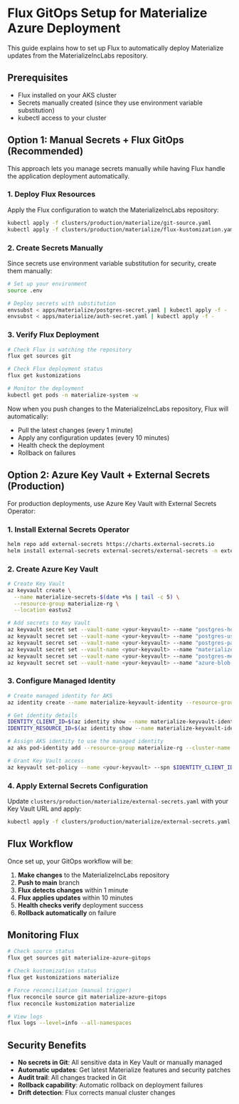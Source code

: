 # Flux GitOps Setup for Materialize Azure Deployment

This guide explains how to set up Flux to automatically deploy Materialize updates from the MaterializeIncLabs repository.

## Prerequisites

- Flux installed on your AKS cluster
- Secrets manually created (since they use environment variable substitution)
- kubectl access to your cluster

## Option 1: Manual Secrets + Flux GitOps (Recommended)

This approach lets you manage secrets manually while having Flux handle the application deployment automatically.

### 1. Deploy Flux Resources

Apply the Flux configuration to watch the MaterializeIncLabs repository:

```bash
kubectl apply -f clusters/production/materialize/git-source.yaml
kubectl apply -f clusters/production/materialize/flux-kustomization.yaml
```

### 2. Create Secrets Manually

Since secrets use environment variable substitution for security, create them manually:

```bash
# Set up your environment
source .env

# Deploy secrets with substitution
envsubst < apps/materialize/postgres-secret.yaml | kubectl apply -f -
envsubst < apps/materialize/auth-secret.yaml | kubectl apply -f -
```

### 3. Verify Flux Deployment

```bash
# Check Flux is watching the repository
flux get sources git

# Check Flux deployment status
flux get kustomizations

# Monitor the deployment
kubectl get pods -n materialize-system -w
```

Now when you push changes to the MaterializeIncLabs repository, Flux will automatically:
- Pull the latest changes (every 1 minute)
- Apply any configuration updates (every 10 minutes)
- Health check the deployment
- Rollback on failures

## Option 2: Azure Key Vault + External Secrets (Production)

For production deployments, use Azure Key Vault with External Secrets Operator:

### 1. Install External Secrets Operator

```bash
helm repo add external-secrets https://charts.external-secrets.io
helm install external-secrets external-secrets/external-secrets -n external-secrets-system --create-namespace
```

### 2. Create Azure Key Vault

```bash
# Create Key Vault
az keyvault create \
  --name materialize-secrets-$(date +%s | tail -c 5) \
  --resource-group materialize-rg \
  --location eastus2

# Add secrets to Key Vault
az keyvault secret set --vault-name <your-keyvault> --name "postgres-host" --value "your-postgres-host.postgres.database.azure.com"
az keyvault secret set --vault-name <your-keyvault> --name "postgres-username" --value "your-username"
az keyvault secret set --vault-name <your-keyvault> --name "postgres-password" --value "your-password"
az keyvault secret set --vault-name <your-keyvault> --name "materialize-admin-password" --value "your-admin-password"
az keyvault secret set --vault-name <your-keyvault> --name "postgres-metadata-url" --value "postgresql://user:pass@host:5432/materialize?sslmode=require"
az keyvault secret set --vault-name <your-keyvault> --name "azure-blob-persist-url" --value "https://account.blob.core.windows.net/container?sas-token"
```

### 3. Configure Managed Identity

```bash
# Create managed identity for AKS
az identity create --name materialize-keyvault-identity --resource-group materialize-rg

# Get identity details
IDENTITY_CLIENT_ID=$(az identity show --name materialize-keyvault-identity --resource-group materialize-rg --query clientId -o tsv)
IDENTITY_RESOURCE_ID=$(az identity show --name materialize-keyvault-identity --resource-group materialize-rg --query id -o tsv)

# Assign AKS identity to use the managed identity
az aks pod-identity add --resource-group materialize-rg --cluster-name materialize-aks --namespace materialize-system --name materialize-keyvault-identity --identity-resource-id $IDENTITY_RESOURCE_ID

# Grant Key Vault access
az keyvault set-policy --name <your-keyvault> --spn $IDENTITY_CLIENT_ID --secret-permissions get list
```

### 4. Apply External Secrets Configuration

Update `clusters/production/materialize/external-secrets.yaml` with your Key Vault URL and apply:

```bash
kubectl apply -f clusters/production/materialize/external-secrets.yaml
```

## Flux Workflow

Once set up, your GitOps workflow will be:

1. **Make changes** to the MaterializeIncLabs repository
2. **Push to main** branch
3. **Flux detects changes** within 1 minute
4. **Flux applies updates** within 10 minutes
5. **Health checks verify** deployment success
6. **Rollback automatically** on failure

## Monitoring Flux

```bash
# Check source status
flux get sources git materialize-azure-gitops

# Check kustomization status
flux get kustomizations materialize

# Force reconciliation (manual trigger)
flux reconcile source git materialize-azure-gitops
flux reconcile kustomization materialize

# View logs
flux logs --level=info --all-namespaces
```

## Security Benefits

- **No secrets in Git**: All sensitive data in Key Vault or manually managed
- **Automatic updates**: Get latest Materialize features and security patches
- **Audit trail**: All changes tracked in Git
- **Rollback capability**: Automatic rollback on deployment failures
- **Drift detection**: Flux corrects manual cluster changes
